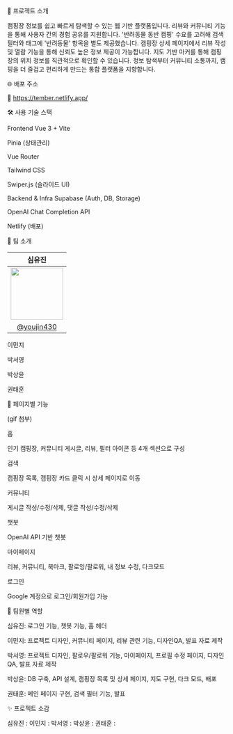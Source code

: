 📌 프로젝트 소개  

캠핑장 정보를 쉽고 빠르게 탐색할 수 있는 웹 기반 플랫폼입니다.
리뷰와 커뮤니티 기능을 통해 사용자 간의 경험 공유를 지원합니다.
'반려동물 동반 캠핑' 수요를 고려해 검색 필터와 태그에 '반려동물' 항목을 별도 제공했습니다.
캠핑장 상세 페이지에서 리뷰 작성 및 열람 기능을 통해 신뢰도 높은 정보 제공이 가능합니다.
지도 기반 마커를 통해 캠핑장의 위치 정보를 직관적으로 확인할 수 있습니다.
정보 탐색부터 커뮤니티 소통까지, 캠핑을 더 즐겁고 편리하게 만드는 통합 플랫폼을 지향합니다.

🌐 배포 주소  

🔗 https://tember.netlify.app/

🛠 사용 기술 스택  

Frontend
Vue 3 + Vite

Pinia (상태관리)

Vue Router

Tailwind CSS

Swiper.js (슬라이드 UI)

Backend & Infra
Supabase (Auth, DB, Storage)

OpenAI Chat Completion API

Netlify (배포)

👥 팀 소개

| 심유진 |
|:------:|
| <img src="https://github.com/youjin430.png" width="120" /> |
| [@youjin430](https://github.com/youjin430) |


 이민지

 박서영

 박상윤

 권태훈


📄 페이지별 기능  

(gif 첨부)

홈  

인기 캠핑장, 커뮤니티 게시글, 리뷰, 필터 아이콘 등 4개 섹션으로 구성

검색  

캠핑장 목록, 캠핑장 카드 클릭 시 상세 페이지로 이동

커뮤니티  

게시글 작성/수정/삭제, 댓글 작성/수정/삭제

챗봇  

OpenAI API 기반 챗봇

마이페이지  

리뷰, 커뮤니티, 북마크, 팔로잉/팔로워, 내 정보 수정, 다크모드

로그인  

Google 계정으로 로그인/회원가입 가능


🙋 팀원별 역할  

심유진: 로그인 기능, 챗봇 기능, 홈 헤더

이민지: 프로젝트 디자인, 커뮤니티 페이지, 리뷰 관련 기능, 디자인QA, 발표 자료 제작

박서영: 프로젝트 디자인, 팔로우/팔로워 기능, 마이페이지, 프로필 수정 페이지, 디자인QA, 발표 자료 제작

박상윤: DB 구축, API 설계, 캠핑장 목록 및 상세 페이지, 지도 구현, 다크 모드, 배포

권태훈: 메인 페이지 구현, 검색 필터 기능, 발표

✨ 프로젝트 소감  

심유진 :
이민지 :
박서영 :
박상윤 :
권태훈 :